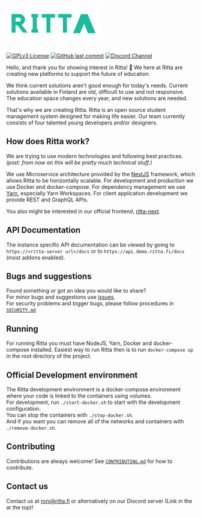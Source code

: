 # <img src="https://raw.githubusercontent.com/rittaschool/info/master/Ritta.png" height="100px" alt="ritta-server" />

[![GPLv3 License](https://img.shields.io/badge/License-GPL%20v3-yellow.svg?style=for-the-badge)](https://opensource.org/licenses/)
[![GitHub last commit](https://img.shields.io/github/last-commit/rittaschool/ritta-server.svg?color=orange&style=for-the-badge&logo=git)](https://github.com/rittaschool/ritta-server/commits/master)
[![Discord Channel](https://img.shields.io/discord/718870928498360463.svg?color=blue&style=for-the-badge&logo=discord)](https://discord.gg/KwpZGyvX3Q)

Hello, and thank you for showing interest in Ritta! 👋
We here at Ritta are creating new platforms to support the future of education.

We think current solutions aren't good enough for today's needs.
Current solutions available in Finland are old, difficult to use and not responsive. The education space changes every year, and new solutions are needed.

That's why we are creating Ritta.
Ritta is an open source student management system designed for making life easier.
Our team currently consists of four talented young developers and/or designers.

## How does Ritta work?

We are trying to use modern technologies and following best practices.
*(psst: from now on this will be pretty much technical stuff.)*

We use Microservice architecture provided by the [NestJS](https://nestjs.com) framework, which allows Ritta to be horizontally scalable.
For development and production we use Docker and docker-compose. For dependency management we use [Yarn](https://yarnpkg.com), especially Yarn Workspaces.
For client application development we provide REST and GraphQL APIs.

You also might be interested in our official frontend, [ritta-next](https://github.com/rittaschool/ritta-next).

## API Documentation

The instance specific API documentation can be viewed by going to `https://<ritta-server url>/docs` or to `https://api.demo.ritta.fi/docs` (most addons enabled).

## Bugs and suggestions

Found something or got an idea you would like to share? \
For minor bugs and suggestions use [issues](https://github.com/rittaschool/ritta-server/issues). \
For security problems and bigger bugs, please follow procedures in [`SECURITY.md`](https://github.com/rittaschool/ritta-server/blob/master/SECURITY.md)

## Running

For running Ritta you must have NodeJS, Yarn, Docker and docker-compose installed.
Easiest way to run Ritta then is to run `docker-compose up` in the root directory of the project.

## Official Development environment

The Ritta development environment is a docker-compose environment where your code is linked to the containers using volumes. \
For development, run `./start-docker.sh` to start with the development configuration. \
You can stop the containers with `./stop-docker.sh`. \
And if you want you can remove all of the networks and containers with `./remove-docker.sh`.

## Contributing

Contributions are always welcome!
See [`CONTRIBUTING.md`](https://github.com/rittaschool/ritta-server/blob/master/CONTRIBUTING.md) for how to contribute.

## Contact us

Contact us at [roni@ritta.fi](mailto:roni@ritta.fi) or alternatively on our Discord server (Link in the at the top)!
